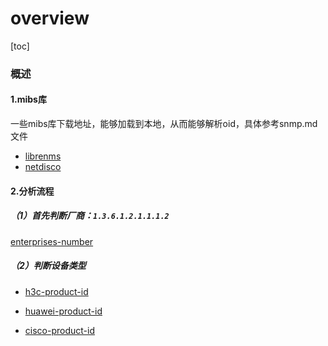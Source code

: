 # overview

[toc]

### 概述

#### 1.mibs库
一些mibs库下载地址，能够加载到本地，从而能够解析oid，具体参考snmp.md文件
* [librenms](https://github.com/librenms/librenms/tree/master/mibs)
* [netdisco](https://github.com/netdisco/netdisco-mibs)

#### 2.分析流程

##### （1）首先判断厂商：`1.3.6.1.2.1.1.1.2`

[enterprises-number](https://www.iana.org/assignments/enterprise-numbers/enterprise-numbers)

##### （2）判断设备类型
* [h3c-product-id](https://github.com/librenms/librenms/blob/master/mibs/HH3C-PRODUCT-ID-MIB)

* [huawei-product-id](https://github.com/librenms/librenms/blob/master/mibs/huawei/HUAWEI-MIB)

* [cisco-product-id](https://github.com/librenms/librenms/blob/master/mibs/cisco/CISCO-PRODUCTS-MIB)
